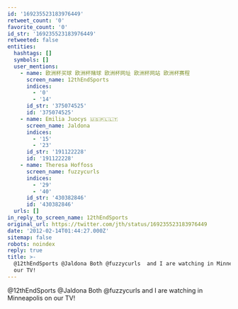 ```yaml
---
id: '169235523183976449'
retweet_count: '0'
favorite_count: '0'
id_str: '169235523183976449'
retweeted: false
entities:
  hashtags: []
  symbols: []
  user_mentions:
    - name: 欧洲杯买球 欧洲杯赌球 欧洲杯网址 欧洲杯网站 欧洲杯赛程
      screen_name: 12thEndSports
      indices:
        - '0'
        - '14'
      id_str: '375074525'
      id: '375074525'
    - name: Emilia Juocys 🇺🇸🇵🇱🇱🇹
      screen_name: Jaldona
      indices:
        - '15'
        - '23'
      id_str: '191122228'
      id: '191122228'
    - name: Theresa Hoffoss
      screen_name: fuzzycurls
      indices:
        - '29'
        - '40'
      id_str: '430382846'
      id: '430382846'
  urls: []
in_reply_to_screen_name: 12thEndSports
original_url: https://twitter.com/jth/status/169235523183976449
date: '2012-02-14T01:44:27.000Z'
sitemap: false
robots: noindex
reply: true
title: >-
  @12thEndSports @Jaldona Both @fuzzycurls  and I are watching in Minneapolis on
  our TV!
---
```


@12thEndSports @Jaldona Both @fuzzycurls  and I are watching in Minneapolis on our TV!